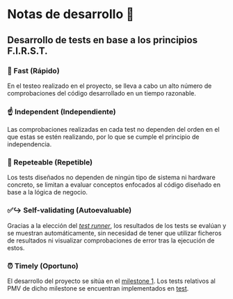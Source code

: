 # Notas de desarrollo :notebook_with_decorative_cover:

## Desarrollo de tests en base a los principios F.I.R.S.T.

### :rocket: Fast (Rápido)
En el testeo realizado en el proyecto, se lleva a cabo un alto número de comprobaciones del código desarrollado en un tiempo razonable.

### :point_up: Independent (Independiente)
Las comprobaciones realizadas en cada test no dependen del orden en el que estas se estén realizando, por lo que se cumple el principio de independencia.

### :repeat: Repeteable (Repetible)
Los tests diseñados no dependen de ningún tipo de sistema ni hardware concreto, se limitan a evaluar conceptos enfocados al código diseñado en base a la lógica de negocio.

### :white_check_mark::arrow_right_hook: Self-validating (Autoevaluable)
Gracias a la elección del [*test runner*](justificacion_eleccion_framework_test.md), los resultados de los tests se evalúan y se muestran automáticamente, sin necesidad de tener que utilizar ficheros de resultados ni visualizar comprobaciones de error tras la ejecución de estos.

### :alarm_clock: Timely (Oportuno)
El desarrollo del proyecto se sitúa en el [milestone 1](https://github.com/edusegrich/OpoTests/milestone/2). Los tests relativos al PMV de dicho milestone se encuentran implementados en [test](../test/).

